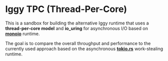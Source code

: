 # Iggy TPC (Thread-Per-Core)

This is a sandbox for building the alternative Iggy runtime that uses a **thread-per-core model** and **io_uring** for asynchronous I/O based on **[monoio](https://github.com/bytedance/monoio)** runtime.

The goal is to compare the overall throughput and performance to the currently used approach based on the asynchronous **[tokio.rs](https://tokio.rs)** work-stealing runtime.
